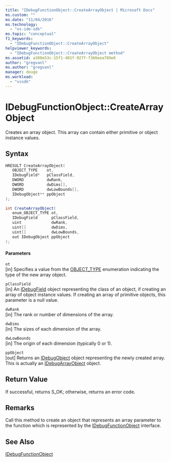 ```yaml
---
title: "IDebugFunctionObject::CreateArrayObject | Microsoft Docs"
ms.custom: ""
ms.date: "11/04/2016"
ms.technology: 
  - "vs-ide-sdk"
ms.topic: "conceptual"
f1_keywords: 
  - "IDebugFunctionObject::CreateArrayObject"
helpviewer_keywords: 
  - "IDebugFunctionObject::CreateArrayObject method"
ms.assetid: a380e53c-15f1-401f-927f-f366eea789e6
author: "gregvanl"
ms.author: "gregvanl"
manager: douge
ms.workload: 
  - "vssdk"
---
```

# IDebugFunctionObject::CreateArrayObject
Creates an array object. This array can contain either primitive or object instance values.  
  
## Syntax  
  
```cpp  
HRESULT CreateArrayObject(   
   OBJECT_TYPE    ot,  
   IDebugField*   pClassField,  
   DWORD          dwRank,  
   DWORD          dwDims[],  
   DWORD          dwLowBounds[],  
   IDebugObject** ppObject  
);  
```  
  
```csharp  
int CreateArrayObject(  
   enum_OBJECT_TYPE ot,   
   IDebugField      pClassField,   
   uint             dwRank,   
   uint[]           dwDims,   
   uint[]           dwLowBounds,   
   out IDebugObject ppObject  
);  
```  
  
#### Parameters  
 `ot`  
 [in] Specifies a value from the [OBJECT_TYPE](../../../extensibility/debugger/reference/object-type.md) enumeration indicating the type of the new array object.  
  
 `pClassField`  
 [in] An [IDebugField](../../../extensibility/debugger/reference/idebugfield.md) object representing the class of an object, if creating an array of object instance values. If creating an array of primitive objects, this parameter is a null value.  
  
 `dwRank`  
 [in] The rank or number of dimensions of the array.  
  
 `dwDims`  
 [in] The sizes of each dimension of the array.  
  
 `dwLowBounds`  
 [in] The origin of each dimension (typically 0 or 1).  
  
 `ppObject`  
 [out] Returns an [IDebugObject](../../../extensibility/debugger/reference/idebugobject.md) object representing the newly created array. This is actually an [IDebugArrayObject](../../../extensibility/debugger/reference/idebugarrayobject.md) object.  
  
## Return Value  
 If successful, returns S_OK; otherwise, returns an error code.  
  
## Remarks  
 Call this method to create an object that represents an array parameter to the function which is represented by the [IDebugFunctionObject](../../../extensibility/debugger/reference/idebugfunctionobject.md) interface.  
  
## See Also  
 [IDebugFunctionObject](../../../extensibility/debugger/reference/idebugfunctionobject.md)